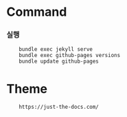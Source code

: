 # Command 

### 실행
```
    bundle exec jekyll serve
    bundle exec github-pages versions
    bundle update github-pages 
```


# Theme
```
    https://just-the-docs.com/ 
```

